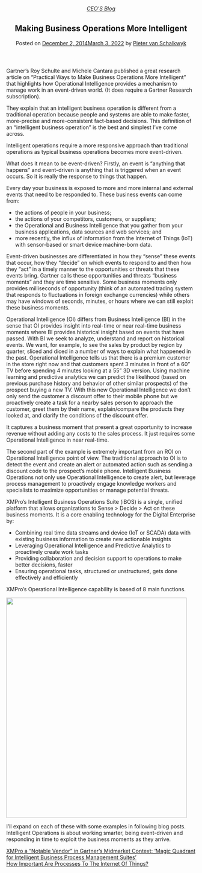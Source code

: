 
<article class="post-3899 post type-post status-publish format-standard has-post-thumbnail hentry category-pieter-blog tag-intelligent-business-operations tag-operational-intelligence tag-predictive-analytics" id="post-3899">
<div class="article-inner">
<header class="entry-header">
<div class="entry-header-text entry-header-text-top text-center">
<h6 class="entry-category is-xsmall"><a href="https://xmpro.com/category/blog/pieter-blog/" rel="category tag">CEO'S Blog</a></h6><h1 class="entry-title">Making Business Operations More Intelligent</h1><div class="entry-divider is-divider small"></div>
<div class="entry-meta uppercase is-xsmall">
<span class="posted-on">Posted on <a href="https://xmpro.com/making-business-operations-intelligent/" rel="bookmark"><time class="entry-date published" datetime="2014-12-02T12:45:50+00:00">December 2, 2014</time><time class="updated" datetime="2022-03-03T04:30:04+00:00">March 3, 2022</time></a></span> <span class="byline">by <span class="meta-author vcard"><a class="url fn n" href="https://xmpro.com/author/pietervs/">Pieter van Schalkwyk</a></span></span> </div>
</div>
</header>
<div class="entry-content single-page">
<p>Gartner’s Roy Schulte and Michele Cantara published a great research article on “Practical Ways to Make Business Operations More Intelligent” that highlights how Operational Intelligence provides a mechanism to manage work in an event-driven world. (It does require a Gartner Research subscription).</p>
<p>They explain that an intelligent business operation is different from a traditional operation because people and systems are able to make faster, more-precise and more-consistent fact-based decisions. This definition of an “intelligent business operation” is the best and simplest I’ve come across.</p>
<p>Intelligent operations require a more responsive approach than traditional operations as typical business operations becomes more event-driven.</p>
<p>What does it mean to be event-driven? Firstly, an event is “anything that happens” and event-driven is anything that is triggered when an event occurs. So it is really the response to things that happen.</p>
<p>Every day your business is exposed to more and more internal and external events that need to be responded to. These business events can come from:</p>
<ul>
<li>the actions of people in your business;</li>
<li>the actions of your competitors, customers, or suppliers;</li>
<li>the Operational and Business Intelligence that you gather from your business applications, data sources and web services; and</li>
<li>more recently, the influx of information from the Internet of Things (IoT) with sensor-based or smart device machine-born data.</li>
</ul>
<p>Event-driven businesses are differentiated in how they “sense” these events that occur, how they “decide” on which events to respond to and then how they “act” in a timely manner to the opportunities or threats that these events bring. Gartner calls these opportunities and threats “business moments” and they are time sensitive. Some business moments only provides milliseconds of opportunity (think of an automated trading system that responds to fluctuations in foreign exchange currencies) while others may have windows of seconds, minutes, or hours where we can still exploit these business moments.</p>
<p>Operational Intelligence (OI) differs from Business Intelligence (BI) in the sense that OI provides insight into real-time or near real-time business moments where BI provides historical insight based on events that have passed. With BI we seek to analyze, understand and report on historical events. We want, for example, to see the sales by product by region by quarter, sliced and diced in a number of ways to explain what happened in the past. Operational Intelligence tells us that there is a premium customer in the store right now and that customers spent 3 minutes in front of a 60” TV before spending 4 minutes looking at a 55” 3D version. Using machine learning and predictive analytics we can predict the likelihood (based on previous purchase history and behavior of other similar prospects) of the prospect buying a new TV. With this new Operational Intelligence we don’t only send the customer a discount offer to their mobile phone but we proactively create a task for a nearby sales person to approach the customer, greet them by their name, explain/compare the products they looked at, and clarify the conditions of the discount offer.</p>
<p>It captures a business moment that present a great opportunity to increase revenue without adding any costs to the sales process. It just requires some Operational Intelligence in near real-time.</p>
<p>The second part of the example is extremely important from an ROI on Operational Intelligence point of view. The traditional approach to OI is to detect the event and create an alert or automated action such as sending a discount code to the prospect’s mobile phone. Intelligent Business Operations not only use Operational Intelligence to create alert, but leverage process management to proactively engage knowledge workers and specialists to maximize opportunities or manage potential threats.</p>
<p>XMPro’s Intelligent Business Operations Suite (iBOS) is a single, unified platform that allows organizations to Sense &gt; Decide &gt; Act on these business moments. It is a core enabling technology for the Digital Enterprise by:</p>
<ul>
<li>Combining real time data streams and device (IoT or SCADA) data with existing business information to create new actionable insights</li>
<li>Leveraging Operational Intelligence and Predictive Analytics to proactively create work tasks</li>
<li>Providing collaboration and decision support to operations to make better decisions, faster</li>
<li>Ensuring operational tasks, structured or unstructured, gets done effectively and efficiently</li>
</ul>
<p>XMPro’s Operational Intelligence capability is based of 8 main functions.</p>
<p><img height="584" src="https://xmpro.com/wp-content/uploads/2014/10/Intelligence.jpg" width="480"/>
</p>
<p>I’ll expand on each of these with some examples in following blog posts. Intelligent Operations is about working smarter, being event-driven and responding in time to exploit the business moments as they arrive.</p>
<div class="blog-share text-center"><div class="is-divider medium"></div><div class="social-icons share-icons share-row relative"><a aria-label="Share on WhatsApp" class="icon button circle is-outline tooltip whatsapp show-for-medium" data-action="share/whatsapp/share" href="whatsapp://send?text=Making%20Business%20Operations%20More%20Intelligent - https://xmpro.com/making-business-operations-intelligent/" title="Share on WhatsApp"><i class="icon-whatsapp"></i></a><a aria-label="Share on Facebook" class="icon button circle is-outline tooltip facebook" data-label="Facebook" href="https://www.facebook.com/sharer.php?u=https://xmpro.com/making-business-operations-intelligent/" onclick="window.open(this.href,this.title,'width=500,height=500,top=300px,left=300px'); return false;" rel="noopener nofollow" target="_blank" title="Share on Facebook"><i class="icon-facebook"></i></a><a aria-label="Share on Twitter" class="icon button circle is-outline tooltip twitter" href="https://twitter.com/share?url=https://xmpro.com/making-business-operations-intelligent/" onclick="window.open(this.href,this.title,'width=500,height=500,top=300px,left=300px'); return false;" rel="noopener nofollow" target="_blank" title="Share on Twitter"><i class="icon-twitter"></i></a><a aria-label="Email to a Friend" class="icon button circle is-outline tooltip email" href="/cdn-cgi/l/email-protection#013e7274636b6462753c4c606a686f66243331437472686f6472722433314e7164736075686e6f722433314c6e7364243331486f75646d6d6866646f7527636e65783c426964626a243331756968722433316e74752432402433316975757172243240243347243347796c71736e2f626e6c2433476c606a686f662c637472686f6472722c6e7164736075686e6f722c686f75646d6d6866646f75243347" rel="nofollow" title="Email to a Friend"><i class="icon-envelop"></i></a><a aria-label="Pin on Pinterest" class="icon button circle is-outline tooltip pinterest" href="https://pinterest.com/pin/create/button?url=https://xmpro.com/making-business-operations-intelligent/&amp;media=https://xmpro.com/wp-content/uploads/2014/10/Intelligence.jpg&amp;description=Making%20Business%20Operations%20More%20Intelligent" onclick="window.open(this.href,this.title,'width=500,height=500,top=300px,left=300px'); return false;" rel="noopener nofollow" target="_blank" title="Pin on Pinterest"><i class="icon-pinterest"></i></a><a aria-label="Share on LinkedIn" class="icon button circle is-outline tooltip linkedin" href="https://www.linkedin.com/shareArticle?mini=true&amp;url=https://xmpro.com/making-business-operations-intelligent/&amp;title=Making%20Business%20Operations%20More%20Intelligent" onclick="window.open(this.href,this.title,'width=500,height=500,top=300px,left=300px'); return false;" rel="noopener nofollow" target="_blank" title="Share on LinkedIn"><i class="icon-linkedin"></i></a></div></div></div>
<nav class="navigation-post" id="nav-below" role="navigation">
<div class="flex-row next-prev-nav bt bb">
<div class="flex-col flex-grow nav-prev text-left">
<div class="nav-previous"><a href="https://xmpro.com/xmpro-a-notable-vendor-in-gartners-midmarket-context-magic-quadrant-for-intelligent-business-process-management-suites/" rel="prev"><span class="hide-for-small"><i class="icon-angle-left"></i></span> XMPro a “Notable Vendor” in Gartner’s Midmarket Context: ‘Magic Quadrant for Intelligent Business Process Management Suites’</a></div>
</div>
<div class="flex-col flex-grow nav-next text-right">
<div class="nav-next"><a href="https://xmpro.com/how-important-are-processes-to-the-internet-of-things/" rel="next">How Important Are Processes To The Internet Of Things? <span class="hide-for-small"><i class="icon-angle-right"></i></span></a></div> </div>
</div>
</nav>
</div>
</article>
<div class="comments-area" id="comments">
</div>
